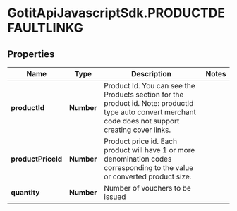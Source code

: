 # GotitApiJavascriptSdk.PRODUCTDEFAULTLINKG

## Properties

Name | Type | Description | Notes
------------ | ------------- | ------------- | -------------
**productId** | **Number** | Product Id. You can see the Products section for the product id. Note: productId type auto convert merchant code does not support creating cover links. | 
**productPriceId** | **Number** | Product price id. Each product will have 1 or more denomination codes corresponding to the value or converted product size. | 
**quantity** | **Number** | Number of vouchers to be issued | 


